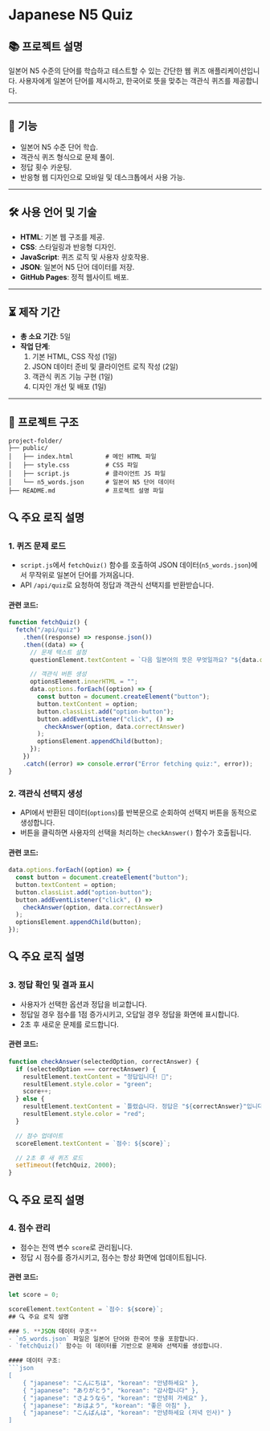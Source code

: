 # Japanese N5 Quiz

## 📚 프로젝트 설명

일본어 N5 수준의 단어를 학습하고 테스트할 수 있는 간단한 웹 퀴즈 애플리케이션입니다. 사용자에게 일본어 단어를 제시하고, 한국어로 뜻을 맞추는 객관식 퀴즈를 제공합니다.

---

## 🌟 기능

- 일본어 N5 수준 단어 학습.
- 객관식 퀴즈 형식으로 문제 풀이.
- 정답 횟수 카운팅.
- 반응형 웹 디자인으로 모바일 및 데스크톱에서 사용 가능.

---

## 🛠 사용 언어 및 기술

- **HTML**: 기본 웹 구조를 제공.
- **CSS**: 스타일링과 반응형 디자인.
- **JavaScript**: 퀴즈 로직 및 사용자 상호작용.
- **JSON**: 일본어 N5 단어 데이터를 저장.
- **GitHub Pages**: 정적 웹사이트 배포.

---

## ⏳ 제작 기간

- **총 소요 기간**: 5일
- **작업 단계**:
  1. 기본 HTML, CSS 작성 (1일)
  2. JSON 데이터 준비 및 클라이언트 로직 작성 (2일)
  3. 객관식 퀴즈 기능 구현 (1일)
  4. 디자인 개선 및 배포 (1일)

---

## 📂 프로젝트 구조

```plaintext
project-folder/
├── public/
│   ├── index.html         # 메인 HTML 파일
│   ├── style.css          # CSS 파일
│   ├── script.js          # 클라이언트 JS 파일
│   └── n5_words.json      # 일본어 N5 단어 데이터
├── README.md              # 프로젝트 설명 파일
```

## 🔍 주요 로직 설명

### 1. **퀴즈 문제 로드**

- `script.js`에서 `fetchQuiz()` 함수를 호출하여 JSON 데이터(`n5_words.json`)에서 무작위로 일본어 단어를 가져옵니다.
- API `/api/quiz`로 요청하여 정답과 객관식 선택지를 반환받습니다.

#### 관련 코드:

```javascript
function fetchQuiz() {
  fetch("/api/quiz")
    .then((response) => response.json())
    .then((data) => {
      // 문제 텍스트 설정
      questionElement.textContent = `다음 일본어의 뜻은 무엇일까요? "${data.question}"`;

      // 객관식 버튼 생성
      optionsElement.innerHTML = "";
      data.options.forEach((option) => {
        const button = document.createElement("button");
        button.textContent = option;
        button.classList.add("option-button");
        button.addEventListener("click", () =>
          checkAnswer(option, data.correctAnswer)
        );
        optionsElement.appendChild(button);
      });
    })
    .catch((error) => console.error("Error fetching quiz:", error));
}
```

### 2. **객관식 선택지 생성**

- API에서 반환된 데이터(`options`)를 반복문으로 순회하여 선택지 버튼을 동적으로 생성합니다.
- 버튼을 클릭하면 사용자의 선택을 처리하는 `checkAnswer()` 함수가 호출됩니다.

#### 관련 코드:

```javascript
data.options.forEach((option) => {
  const button = document.createElement("button");
  button.textContent = option;
  button.classList.add("option-button");
  button.addEventListener("click", () =>
    checkAnswer(option, data.correctAnswer)
  );
  optionsElement.appendChild(button);
});
```

## 🔍 주요 로직 설명

### 3. **정답 확인 및 결과 표시**

- 사용자가 선택한 옵션과 정답을 비교합니다.
- 정답일 경우 점수를 1점 증가시키고, 오답일 경우 정답을 화면에 표시합니다.
- 2초 후 새로운 문제를 로드합니다.

#### 관련 코드:

```javascript
function checkAnswer(selectedOption, correctAnswer) {
  if (selectedOption === correctAnswer) {
    resultElement.textContent = "정답입니다! 🎉";
    resultElement.style.color = "green";
    score++;
  } else {
    resultElement.textContent = `틀렸습니다. 정답은 "${correctAnswer}"입니다.`;
    resultElement.style.color = "red";
  }

  // 점수 업데이트
  scoreElement.textContent = `점수: ${score}`;

  // 2초 후 새 퀴즈 로드
  setTimeout(fetchQuiz, 2000);
}
```

## 🔍 주요 로직 설명

### 4. **점수 관리**

- 점수는 전역 변수 `score`로 관리됩니다.
- 정답 시 점수를 증가시키고, 점수는 항상 화면에 업데이트됩니다.

#### 관련 코드:

````javascript
let score = 0;

scoreElement.textContent = `점수: ${score}`;
## 🔍 주요 로직 설명

### 5. **JSON 데이터 구조**
- `n5_words.json` 파일은 일본어 단어와 한국어 뜻을 포함합니다.
- `fetchQuiz()` 함수는 이 데이터를 기반으로 문제와 선택지를 생성합니다.

#### 데이터 구조:
```json
[
    { "japanese": "こんにちは", "korean": "안녕하세요" },
    { "japanese": "ありがとう", "korean": "감사합니다" },
    { "japanese": "さようなら", "korean": "안녕히 가세요" },
    { "japanese": "おはよう", "korean": "좋은 아침" },
    { "japanese": "こんばんは", "korean": "안녕하세요 (저녁 인사)" }
]
````
